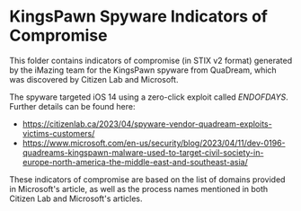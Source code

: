 # KingsPawn Spyware Indicators of Compromise
This folder contains indicators of compromise (in STIX v2 format) generated by the iMazing team for the KingsPawn spyware from QuaDream, which was discovered by Citizen Lab and Microsoft.

The spyware targeted iOS 14 using a zero-click exploit called _ENDOFDAYS_. Further details can be found here:
* https://citizenlab.ca/2023/04/spyware-vendor-quadream-exploits-victims-customers/
* https://www.microsoft.com/en-us/security/blog/2023/04/11/dev-0196-quadreams-kingspawn-malware-used-to-target-civil-society-in-europe-north-america-the-middle-east-and-southeast-asia/

These indicators of compromise are based on the list of domains provided in Microsoft's article, as well as the process names mentioned in both Citizen Lab and Microsoft's articles.